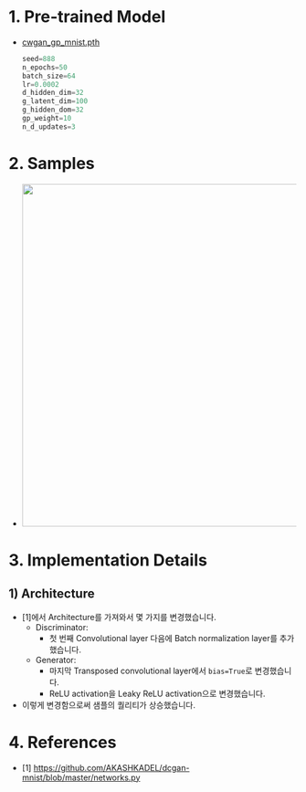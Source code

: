 # 1. Pre-trained Model
- [cwgan_gp_mnist.pth](https://drive.google.com/file/d/1WsswjXwoe4h8eCL2vhIfNAMI97-Kr-3D/view?usp=sharing)
    ```python
    seed=888
    n_epochs=50
    batch_size=64
    lr=0.0002
    d_hidden_dim=32
    g_latent_dim=100
    g_hidden_dom=32
    gp_weight=10
    n_d_updates=3
    ```

# 2. Samples
- <img src="https://github.com/KimRass/KimRass/assets/67457712/5b50540e-d4fd-41da-a163-f5b39a257fa2" width="600">

# 3. Implementation Details
## 1) Architecture
- [1]에서 Architecture를 가져와서 몇 가지를 변경했습니다.
    - Discriminator:
        - 첫 번째 Convolutional layer 다음에 Batch normalization layer를 추가했습니다.
    - Generator:
        - 마지막 Transposed convolutional layer에서 `bias=True`로 변경했습니다.
        - ReLU activation을 Leaky ReLU activation으로 변경했습니다.
- 이렇게 변경함으로써 샘플의 퀄리티가 상승했습니다.

# 4. References
- [1] https://github.com/AKASHKADEL/dcgan-mnist/blob/master/networks.py
